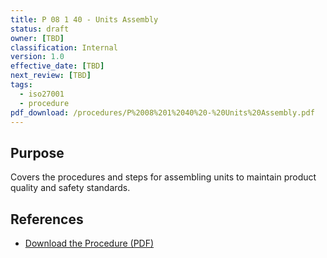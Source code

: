 ```yaml
---
title: P 08 1 40 - Units Assembly
status: draft
owner: [TBD]
classification: Internal
version: 1.0
effective_date: [TBD]
next_review: [TBD]
tags:
  - iso27001
  - procedure
pdf_download: /procedures/P%2008%201%2040%20-%20Units%20Assembly.pdf
---
```


## Purpose
Covers the procedures and steps for assembling units to maintain product quality and safety standards.

## References
- [Download the Procedure (PDF)](/procedures/P%2008%201%2040%20-%20Units%20Assembly.pdf)
